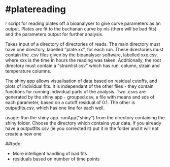 #platereading
============

r script for reading plates off a bioanalyser to give curve parameters as an output.
Plates are fit to the buchanan curve by nls (there will be bad fits) and the parameters output for further analysis.

Takes input of a directory of directories of reads. The main directory must have one directory, labelled "plate xx", for each run. These directories must contain the .csv files given by the bioanalyser software, labelled xxx.csv, where xxx is the time in hours the reading was taken.
Additionally, the root directory must contain a "strainlist.csv" which has run, column, strain and temperature columns.

The shiny app allows visualisation of data based on residual cutoffs, and plots of individual fits. It is independant of the other files - they contain functions for running individual parts of the analysis.
Two .csvs are generated by the shiny app - grouped.csv, a file with means and sds of each parameter, based on a cutoff residual of 0.1. The other is outputfits.csv, which has one line for each well.

usage:
Run the shiny app. runApp("shiny") from the directory containing the shiny folder. Choose the directory which contains your data. If you already have a outputfits.csv (ie you corrected it) put it in the folder and it will not create a new one


##todo:
* More intelligent handling of bad fits
* residuals based on number of time points

